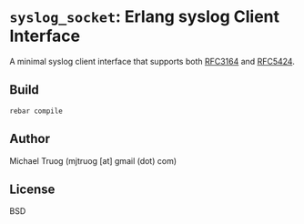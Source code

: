 `syslog_socket`: Erlang syslog Client Interface
===============================================

A minimal syslog client interface that supports both
[RFC3164](https://tools.ietf.org/html/rfc3164) and
[RFC5424](https://tools.ietf.org/html/rfc5424).

Build
-----

    rebar compile

Author
------

Michael Truog (mjtruog [at] gmail (dot) com)

License
-------

BSD

